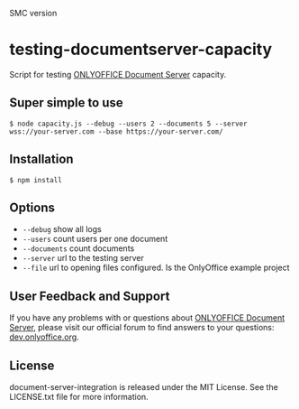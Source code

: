 SMC version

# testing-documentserver-capacity
Script for testing [ONLYOFFICE Document Server][2] capacity.

## Super simple to use
    $ node capacity.js --debug --users 2 --documents 5 --server wss://your-server.com --base https://your-server.com/

## Installation
    $ npm install

## Options
- `--debug` show all logs
- `--users` count users per one document
- `--documents` count documents
- `--server` url to the testing server
- `--file` url to opening files configured. Is the OnlyOffice example project

## User Feedback and Support

If you have any problems with or questions about [ONLYOFFICE Document Server][2], please visit our official forum to find answers to your questions: [dev.onlyoffice.org][1].

  [1]: http://dev.onlyoffice.org
  [2]: https://github.com/ONLYOFFICE/DocumentServer

## License

document-server-integration is released under the MIT License. See the LICENSE.txt file for more information.

